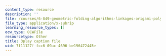 ```yaml
---
content_type: resource
description: ''
file: /courses/6-849-geometric-folding-algorithms-linkages-origami-polyhedra-fall-2012/7f11127ffcc609ac4696be196472445e_Ao9qzPPfTJM.srt
file_type: application/x-subrip
learning_resource_types: []
ocw_type: OCWFile
resourcetype: Other
title: 3play caption file
uid: 7f11127f-fcc6-09ac-4696-be196472445e
---
```

